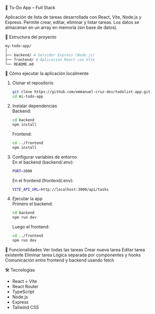📝 To-Do App – Full Stack

Aplicación de lista de tareas desarrollada con React, Vite, Node.js y Express.
Permite crear, editar, eliminar y listar tareas. Los datos se almacenan en un array en memoria (sin base de datos).

📁 Estructura del proyecto
   ```bash
   my-todo-app/
   │
   ├── backend/ # Servidor Express (Node.js)
   ├── frontend/ # Aplicación React con Vite
   └── README.md
   ```

🚀 Cómo ejecutar la aplicación localmente

1. Clonar el repositorio

   ```bash
   git clone https://github.com/emmanuel-cruz-dev/todolist-app.git
   cd mi-todo-app
   ```

2. Instalar dependencias  
   Backend:
   ```bash
   cd backend
   npm install
   ```

   Frontend:
   ```bash
   cd ../frontend
   npm install
   ```

3. Configurar variables de entorno  
   En el backend (backend/.env):
   ```bash
   PORT=3000
   ```
   En el frontend (frontend/.env):
   ```bash
   VITE_API_URL=http://localhost:3000/api/tasks
   ```

4. Ejecutar la app  
   Primero el backend:
   ```bash
   cd backend
   npm run dev
   ```
   Luego el frontend:
   ```bash
   cd ../frontend
   npm run dev
   ```

📌 Funcionalidades
Ver todas las tareas
Crear nueva tarea
Editar tarea existente
Eliminar tarea
Lógica separada por componentes y hooks
Comunicación entre frontend y backend usando fetch

🛠️ Tecnologías

- React + Vite
- React Router
- TypeScript
- Node.js
- Express
- Tailwind CSS
